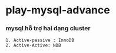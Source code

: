 # play-mysql-advance

### mysql hỗ trợ hai dạng cluster
    1. Active-passive : InnoDB
    2. Active-Active: NDB